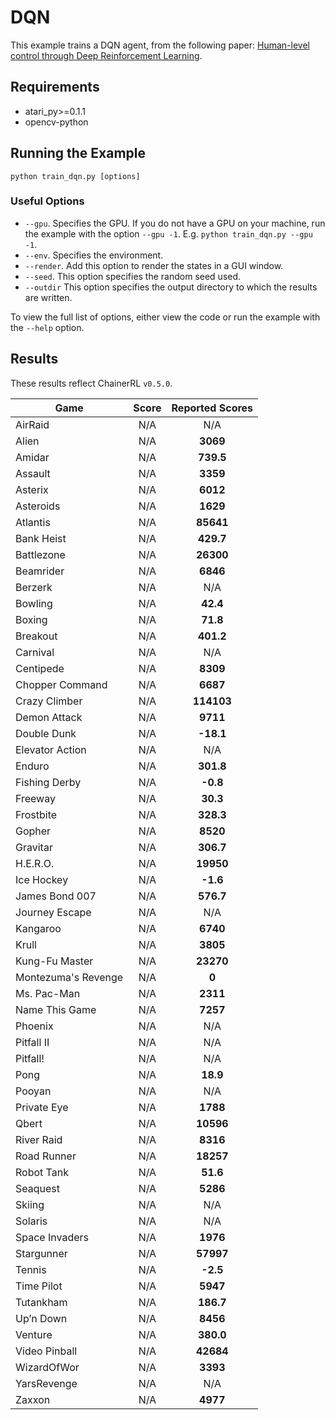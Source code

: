 # DQN
This example trains a DQN agent, from the following paper: [Human-level control through Deep Reinforcement Learning](https://storage.googleapis.com/deepmind-media/dqn/DQNNaturePaper.pdf). 

## Requirements

- atari_py>=0.1.1
- opencv-python

## Running the Example

```
python train_dqn.py [options]
```

### Useful Options
- `--gpu`. Specifies the GPU. If you do not have a GPU on your machine, run the example with the option `--gpu -1`. E.g. `python train_dqn.py --gpu -1`.
- `--env`. Specifies the environment. 
- `--render`. Add this option to render the states in a GUI window.
- `--seed`. This option specifies the random seed used.
- `--outdir` This option specifies the output directory to which the results are written.

To view the full list of options, either view the code or run the example with the `--help` option.

## Results
These results reflect ChainerRL  `v0.5.0`.

| Game        | Score           | Reported Scores |           
| ------------- |:-------------:|:-------------:|
| AirRaid | N/A| N/A|
| Alien | N/A| **3069**|
| Amidar | N/A| **739.5**|
| Assault | N/A| **3359**|
| Asterix | N/A| **6012**|
| Asteroids | N/A| **1629**|
| Atlantis | N/A| **85641**|
| Bank Heist | N/A| **429.7**|
| Battlezone | N/A| **26300**|
| Beamrider | N/A| **6846**|
| Berzerk | N/A| N/A|
| Bowling | N/A| **42.4**|
| Boxing | N/A| **71.8**|
| Breakout | N/A| **401.2**|
| Carnival | N/A| N/A|
| Centipede | N/A| **8309**|
| Chopper Command | N/A| **6687**|
| Crazy Climber | N/A| **114103**|
| Demon Attack | N/A| **9711**|
| Double Dunk | N/A| **-18.1**|
| Elevator Action | N/A| N/A|
| Enduro | N/A| **301.8**|
| Fishing Derby | N/A| **-0.8**|
| Freeway | N/A| **30.3**|
| Frostbite | N/A| **328.3**|
| Gopher | N/A| **8520**|
| Gravitar | N/A| **306.7**|
| H.E.R.O. | N/A| **19950**|
| Ice Hockey | N/A| **-1.6**|
| James Bond 007 | N/A| **576.7**|
| Journey Escape | N/A| N/A|
| Kangaroo | N/A| **6740**|
| Krull | N/A| **3805**|
| Kung-Fu Master | N/A| **23270**|
| Montezuma's Revenge | N/A| **0**|
| Ms. Pac-Man | N/A| **2311**|
| Name This Game | N/A| **7257**|
| Phoenix | N/A| N/A|
| Pitfall II | N/A| N/A|
| Pitfall! | N/A| N/A|
| Pong | N/A| **18.9**|
| Pooyan | N/A| N/A|
| Private Eye | N/A| **1788**|
| Qbert | N/A| **10596**|
| River Raid | N/A| **8316**|
| Road Runner | N/A| **18257**|
| Robot Tank | N/A| **51.6**|
| Seaquest | N/A| **5286**|
| Skiing | N/A| N/A|
| Solaris | N/A| N/A|
| Space Invaders | N/A| **1976**|
| Stargunner | N/A| **57997**|
| Tennis | N/A| **-2.5**|
| Time Pilot | N/A| **5947**|
| Tutankham | N/A| **186.7**|
| Up’n Down | N/A| **8456**|
| Venture | N/A| **380.0**|
| Video Pinball | N/A| **42684**|
| WizardOfWor | N/A| **3393**|
| YarsRevenge | N/A| N/A|
| Zaxxon | N/A| **4977**|

						